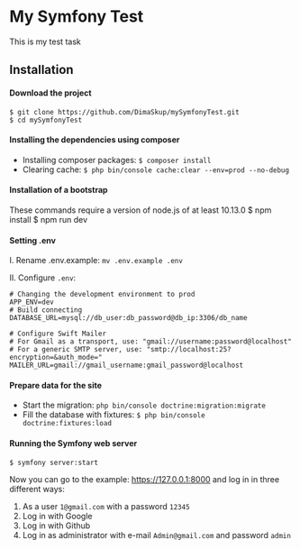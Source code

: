 # My Symfony Test
This is my test task

## Installation
#### Download the project
    $ git clone https://github.com/DimaSkup/mySymfonyTest.git
    $ cd mySymfonyTest
    
#### Installing the dependencies using composer 
* Installing composer packages: `$ composer install`
* Clearing cache: `$ php bin/console cache:clear --env=prod --no-debug`
    
#### Installation of a bootstrap
These commands require a version of node.js of at least 10.13.0
    $ npm install
    $ npm run dev
    
#### Setting .env  
I. Rename .env.example: `mv .env.example .env`

II. Configure `.env`:

    # Changing the development environment to prod
    APP_ENV=dev
    # Build connecting
    DATABASE_URL=mysql://db_user:db_password@db_ip:3306/db_name

    # Configure Swift Mailer
    # For Gmail as a transport, use: "gmail://username:password@localhost"
    # For a generic SMTP server, use: "smtp://localhost:25?encryption=&auth_mode="
    MAILER_URL=gmail://gmail_username:gmail_password@localhost
    
#### Prepare data for the site
* Start the migration: `php bin/console doctrine:migration:migrate`
* Fill the database with fixtures:
    `$ php bin/console doctrine:fixtures:load`
    
#### Running the Symfony web server
    $ symfony server:start
Now you can go to the example: https://127.0.0.1:8000 and log in in three different ways:
1. As a user `1@gmail.com` with a password `12345`
2. Log in with Google
3. Log in with Github
4. Log in as administrator with e-mail `Admin@gmail.com` and password `admin`

